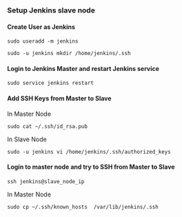 ### Setup Jenkins slave node

#### Create User as Jenkins

```
sudo useradd -m jenkins

sudo -u jenkins mkdir /home/jenkins/.ssh
```

#### Login to Jenkins Master and restart Jenkins service

```
sudo service jenkins restart
```

#### Add SSH Keys from Master to Slave 

In Master Node

```
sudo cat ~/.ssh/id_rsa.pub
```

In Slave Node

```
sudo -u jenkins vi /home/jenkins/.ssh/authorized_keys
```

#### Login to master node and try to SSH from Master to Slave

```
ssh jenkins@slave_node_ip
```

In Master Node

```
sudo cp ~/.ssh/known_hosts  /var/lib/jenkins/.ssh
```